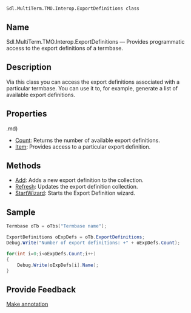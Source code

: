 

# 
    Sdl.MultiTerm.TMO.Interop.ExportDefinitions class




## Name

Sdl.MultiTerm.TMO.Interop.ExportDefinitions —          Provides programmatic access to the export definitions of a termbase.



## Description



Via this class you can access the export definitions associated with a particular termbase. You can use it to, for example, generate a list of available export definitions.



## Properties
.md)
* [Count](Sdl.MultiTerm.TMO.Interop.ExportDefinitions.Count.md): Returns the number of available export definitions.
* [Item](Sdl.MultiTerm.TMO.Interop.ExportDefinitions.Item.md): Provides access to a particular export definition.




## Methods

* [Add](Sdl.MultiTerm.TMO.Interop.ExportDefinitions.Add.md): Adds a new export definition to the collection.
* [Refresh](Sdl.MultiTerm.TMO.Interop.ExportDefinitions.Refresh.md): Updates the export definition collection.
* [StartWizard](Sdl.MultiTerm.TMO.Interop.ExportDefinitions.StartWizard.md): Starts the Export Definition wizard.




## Sample


```cs
Termbase oTb = oTbs["Termbase name"];

ExportDefinitions oExpDefs = oTb.ExportDefinitions;
Debug.Write("Number of export definitions: +" + oExpDefs.Count);

for(int i=0;i<oExpDefs.Count;i++)
{
   	Debug.Write(oExpDefs[i].Name);
}
```



## Provide Feedback

[Make annotation](mailto:sdk-feedback@sdl.com&amp;subject=Reference%20for%20Sdl.MultiTerm.TMO.Interop.ExportDefinitions)

